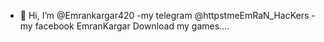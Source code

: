 - 👋 Hi, I’m @Emrankargar420
-my telegram @httpstmeEmRaN_HacKers
-my facebook EmranKargar
Download my games....
  
<!---
Emrankargar420/Emrankargar420 is a ✨ special ✨ repository because its `README.md` (this file) appears on your GitHub profile.
You can click the Preview link to take a look at your changes.
--->
